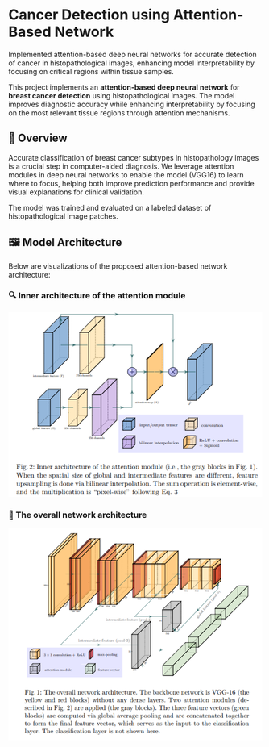# Cancer Detection using Attention-Based Network
Implemented attention-based deep neural networks for accurate detection of cancer in histopathological images, enhancing model interpretability by focusing on critical regions within tissue samples.

This project implements an **attention-based deep neural network** for **breast cancer detection** using histopathological images. The model improves diagnostic accuracy while enhancing interpretability by focusing on the most relevant tissue regions through attention mechanisms.

## 🧠 Overview

Accurate classification of breast cancer subtypes in histopathology images is a crucial step in computer-aided diagnosis. We leverage attention modules in deep neural networks to enable the model (VGG16) to learn where to focus, helping both improve prediction performance and provide visual explanations for clinical validation.

The model was trained and evaluated on a labeled dataset of histopathological image patches.

## 🖼️ Model Architecture

Below are visualizations of the proposed attention-based network architecture:

### 🔍 Inner architecture of the attention module
![Attention Network Overview](images/att.png)

### 🧩 The overall network architecture
![Detailed Module View](images/net.png)
